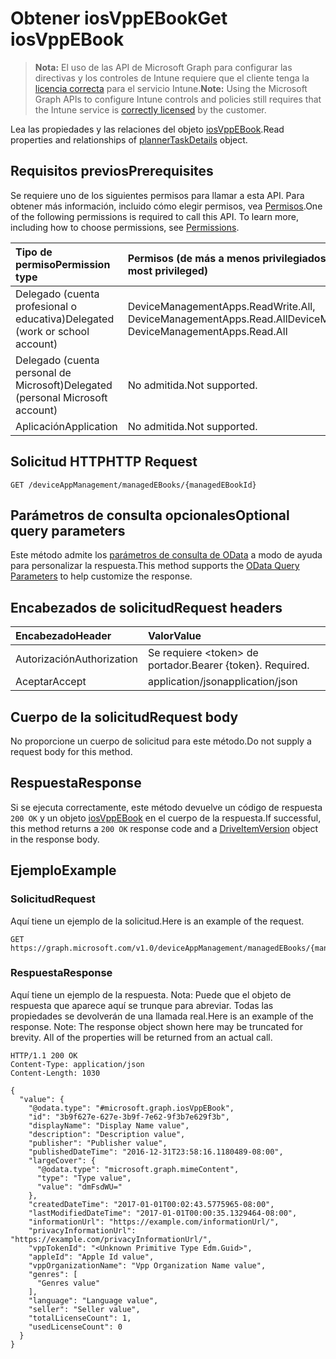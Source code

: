 # <a name="get-iosvppebook"></a><span data-ttu-id="167ab-101">Obtener iosVppEBook</span><span class="sxs-lookup"><span data-stu-id="167ab-101">Get iosVppEBook</span></span>

> <span data-ttu-id="167ab-102">**Nota:** El uso de las API de Microsoft Graph para configurar las directivas y los controles de Intune requiere que el cliente tenga la [licencia correcta](https://go.microsoft.com/fwlink/?linkid=839381) para el servicio Intune.</span><span class="sxs-lookup"><span data-stu-id="167ab-102">**Note:** Using the Microsoft Graph APIs to configure Intune controls and policies still requires that the Intune service is [correctly licensed](https://go.microsoft.com/fwlink/?linkid=839381) by the customer.</span></span>

<span data-ttu-id="167ab-103">Lea las propiedades y las relaciones del objeto [iosVppEBook](../resources/intune_books_iosvppebook.md).</span><span class="sxs-lookup"><span data-stu-id="167ab-103">Read properties and relationships of [plannerTaskDetails](../resources/intune_books_iosvppebook.md) object.</span></span>
## <a name="prerequisites"></a><span data-ttu-id="167ab-104">Requisitos previos</span><span class="sxs-lookup"><span data-stu-id="167ab-104">Prerequisites</span></span>
<span data-ttu-id="167ab-p101">Se requiere uno de los siguientes permisos para llamar a esta API. Para obtener más información, incluido cómo elegir permisos, vea [Permisos](../../../concepts/permissions_reference.md).</span><span class="sxs-lookup"><span data-stu-id="167ab-p101">One of the following permissions is required to call this API. To learn more, including how to choose permissions, see [Permissions](../../../concepts/permissions_reference.md).</span></span>

|<span data-ttu-id="167ab-107">Tipo de permiso</span><span class="sxs-lookup"><span data-stu-id="167ab-107">Permission type</span></span>|<span data-ttu-id="167ab-108">Permisos (de más a menos privilegiados)</span><span class="sxs-lookup"><span data-stu-id="167ab-108">Permissions (from least to most privileged)</span></span>|
|:---|:---|
|<span data-ttu-id="167ab-109">Delegado (cuenta profesional o educativa)</span><span class="sxs-lookup"><span data-stu-id="167ab-109">Delegated (work or school account)</span></span>|<span data-ttu-id="167ab-110">DeviceManagementApps.ReadWrite.All, DeviceManagementApps.Read.All</span><span class="sxs-lookup"><span data-stu-id="167ab-110">DeviceManagementApps.ReadWrite.All, DeviceManagementApps.Read.All</span></span>|
|<span data-ttu-id="167ab-111">Delegado (cuenta personal de Microsoft)</span><span class="sxs-lookup"><span data-stu-id="167ab-111">Delegated (personal Microsoft account)</span></span>|<span data-ttu-id="167ab-112">No admitida.</span><span class="sxs-lookup"><span data-stu-id="167ab-112">Not supported.</span></span>|
|<span data-ttu-id="167ab-113">Aplicación</span><span class="sxs-lookup"><span data-stu-id="167ab-113">Application</span></span>|<span data-ttu-id="167ab-114">No admitida.</span><span class="sxs-lookup"><span data-stu-id="167ab-114">Not supported.</span></span>|

## <a name="http-request"></a><span data-ttu-id="167ab-115">Solicitud HTTP</span><span class="sxs-lookup"><span data-stu-id="167ab-115">HTTP Request</span></span>
<!-- {
  "blockType": "ignored"
}
-->
``` http
GET /deviceAppManagement/managedEBooks/{managedEBookId}
```

## <a name="optional-query-parameters"></a><span data-ttu-id="167ab-116">Parámetros de consulta opcionales</span><span class="sxs-lookup"><span data-stu-id="167ab-116">Optional query parameters</span></span>
<span data-ttu-id="167ab-117">Este método admite los [parámetros de consulta de OData](https://developer.microsoft.com/es-ES/graph/docs/overview/query_parameters) a modo de ayuda para personalizar la respuesta.</span><span class="sxs-lookup"><span data-stu-id="167ab-117">This method supports the [OData Query Parameters](https://developer.microsoft.com/es-ES/graph/docs/overview/query_parameters) to help customize the response.</span></span>
## <a name="request-headers"></a><span data-ttu-id="167ab-118">Encabezados de solicitud</span><span class="sxs-lookup"><span data-stu-id="167ab-118">Request headers</span></span>
|<span data-ttu-id="167ab-119">Encabezado</span><span class="sxs-lookup"><span data-stu-id="167ab-119">Header</span></span>|<span data-ttu-id="167ab-120">Valor</span><span class="sxs-lookup"><span data-stu-id="167ab-120">Value</span></span>|
|:---|:---|
|<span data-ttu-id="167ab-121">Autorización</span><span class="sxs-lookup"><span data-stu-id="167ab-121">Authorization</span></span>|<span data-ttu-id="167ab-122">Se requiere &lt;token&gt; de portador.</span><span class="sxs-lookup"><span data-stu-id="167ab-122">Bearer {token}. Required.</span></span>|
|<span data-ttu-id="167ab-123">Aceptar</span><span class="sxs-lookup"><span data-stu-id="167ab-123">Accept</span></span>|<span data-ttu-id="167ab-124">application/json</span><span class="sxs-lookup"><span data-stu-id="167ab-124">application/json</span></span>|

## <a name="request-body"></a><span data-ttu-id="167ab-125">Cuerpo de la solicitud</span><span class="sxs-lookup"><span data-stu-id="167ab-125">Request body</span></span>
<span data-ttu-id="167ab-126">No proporcione un cuerpo de solicitud para este método.</span><span class="sxs-lookup"><span data-stu-id="167ab-126">Do not supply a request body for this method.</span></span>

## <a name="response"></a><span data-ttu-id="167ab-127">Respuesta</span><span class="sxs-lookup"><span data-stu-id="167ab-127">Response</span></span>
<span data-ttu-id="167ab-128">Si se ejecuta correctamente, este método devuelve un código de respuesta `200 OK` y un objeto [iosVppEBook](../resources/intune_books_iosvppebook.md) en el cuerpo de la respuesta.</span><span class="sxs-lookup"><span data-stu-id="167ab-128">If successful, this method returns a `200 OK` response code and a [DriveItemVersion](../resources/intune_books_iosvppebook.md) object in the response body.</span></span>

## <a name="example"></a><span data-ttu-id="167ab-129">Ejemplo</span><span class="sxs-lookup"><span data-stu-id="167ab-129">Example</span></span>
### <a name="request"></a><span data-ttu-id="167ab-130">Solicitud</span><span class="sxs-lookup"><span data-stu-id="167ab-130">Request</span></span>
<span data-ttu-id="167ab-131">Aquí tiene un ejemplo de la solicitud.</span><span class="sxs-lookup"><span data-stu-id="167ab-131">Here is an example of the request.</span></span>
``` http
GET https://graph.microsoft.com/v1.0/deviceAppManagement/managedEBooks/{managedEBookId}
```

### <a name="response"></a><span data-ttu-id="167ab-132">Respuesta</span><span class="sxs-lookup"><span data-stu-id="167ab-132">Response</span></span>
<span data-ttu-id="167ab-p102">Aquí tiene un ejemplo de la respuesta. Nota: Puede que el objeto de respuesta que aparece aquí se trunque para abreviar. Todas las propiedades se devolverán de una llamada real.</span><span class="sxs-lookup"><span data-stu-id="167ab-p102">Here is an example of the response. Note: The response object shown here may be truncated for brevity. All of the properties will be returned from an actual call.</span></span>
``` http
HTTP/1.1 200 OK
Content-Type: application/json
Content-Length: 1030

{
  "value": {
    "@odata.type": "#microsoft.graph.iosVppEBook",
    "id": "3b9f627e-627e-3b9f-7e62-9f3b7e629f3b",
    "displayName": "Display Name value",
    "description": "Description value",
    "publisher": "Publisher value",
    "publishedDateTime": "2016-12-31T23:58:16.1180489-08:00",
    "largeCover": {
      "@odata.type": "microsoft.graph.mimeContent",
      "type": "Type value",
      "value": "dmFsdWU="
    },
    "createdDateTime": "2017-01-01T00:02:43.5775965-08:00",
    "lastModifiedDateTime": "2017-01-01T00:00:35.1329464-08:00",
    "informationUrl": "https://example.com/informationUrl/",
    "privacyInformationUrl": "https://example.com/privacyInformationUrl/",
    "vppTokenId": "<Unknown Primitive Type Edm.Guid>",
    "appleId": "Apple Id value",
    "vppOrganizationName": "Vpp Organization Name value",
    "genres": [
      "Genres value"
    ],
    "language": "Language value",
    "seller": "Seller value",
    "totalLicenseCount": 1,
    "usedLicenseCount": 0
  }
}
```



